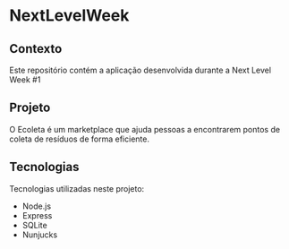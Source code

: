# NextLevelWeek

## Contexto
Este repositório contém a aplicação desenvolvida durante a Next Level Week #1

## Projeto
O Ecoleta é um marketplace que ajuda pessoas a encontrarem pontos de coleta de resíduos de forma eficiente.

## Tecnologias
Tecnologias utilizadas neste projeto:

* Node.js
* Express
* SQLite
* Nunjucks
